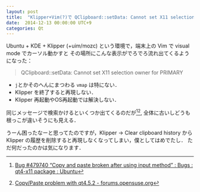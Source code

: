 ```yaml
---
layout: post
title:  "Klipper+Vim(?)で QClipboard::setData: Cannot set X11 selection owner for PRIMARY"
date:  2014-12-13 00:00:00 UTC+9
categories: Qt
---
```


Ubuntu + KDE + Klipper (+uim/mozc) という環境で，端末上の Vim で visual mode でカーソル動かすと
その場所にこんな表示がでろでろ流れ出てくるようになった：

> QClipboard::setData: Cannot set X11 selection owner for PRIMARY

* `j`とかそのへんにまつわる `vmap` は特にない．
* Klipper を終了すると再現しない．
* Klipper 再起動やOS再起動では解決しない．

同じメッセージで検索かけるといくつか出てくるのだが[^ub][^os], 全体に古いしどうも根っこが違いそうにも見える．

[^ub]: [Bug #479740 “Copy and paste broken after using input method” : Bugs : qt4-x11 package : Ubuntu](https://bugs.launchpad.net/ubuntu/+source/qt4-x11/+bug/479740)
[^os]: [Copy/Paste problem with qt4.5.2 - forums.opensuse.org](https://forums.opensuse.org/showthread.php/417992-Copy-Paste-problem-with-qt4-5-2)

うーん困ったなーと思ってたのですが，Klipper -> Clear clipboard history から Klipper の履歴を削除すると再現しなくなってしまい，僕としてはめでたし．
ただ何だったのかは気になります．
